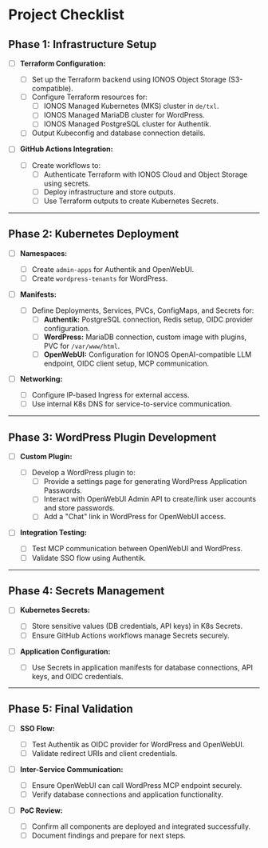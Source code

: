 # Project Checklist

## Phase 1: Infrastructure Setup

- [ ] **Terraform Configuration:**

  - [ ] Set up the Terraform backend using IONOS Object Storage (S3-compatible).
  - [ ] Configure Terraform resources for:
    - [ ] IONOS Managed Kubernetes (MKS) cluster in `de/txl`.
    - [ ] IONOS Managed MariaDB cluster for WordPress.
    - [ ] IONOS Managed PostgreSQL cluster for Authentik.
  - [ ] Output Kubeconfig and database connection details.

- [ ] **GitHub Actions Integration:**
  - [ ] Create workflows to:
    - [ ] Authenticate Terraform with IONOS Cloud and Object Storage using secrets.
    - [ ] Deploy infrastructure and store outputs.
    - [ ] Use Terraform outputs to create Kubernetes Secrets.

---

## Phase 2: Kubernetes Deployment

- [ ] **Namespaces:**

  - [ ] Create `admin-apps` for Authentik and OpenWebUI.
  - [ ] Create `wordpress-tenants` for WordPress.

- [ ] **Manifests:**

  - [ ] Define Deployments, Services, PVCs, ConfigMaps, and Secrets for:
    - [ ] **Authentik:** PostgreSQL connection, Redis setup, OIDC provider configuration.
    - [ ] **WordPress:** MariaDB connection, custom image with plugins, PVC for `/var/www/html`.
    - [ ] **OpenWebUI:** Configuration for IONOS OpenAI-compatible LLM endpoint, OIDC client setup, MCP communication.

- [ ] **Networking:**
  - [ ] Configure IP-based Ingress for external access.
  - [ ] Use internal K8s DNS for service-to-service communication.

---

## Phase 3: WordPress Plugin Development

- [ ] **Custom Plugin:**

  - [ ] Develop a WordPress plugin to:
    - [ ] Provide a settings page for generating WordPress Application Passwords.
    - [ ] Interact with OpenWebUI Admin API to create/link user accounts and store passwords.
    - [ ] Add a "Chat" link in WordPress for OpenWebUI access.

- [ ] **Integration Testing:**
  - [ ] Test MCP communication between OpenWebUI and WordPress.
  - [ ] Validate SSO flow using Authentik.

---

## Phase 4: Secrets Management

- [ ] **Kubernetes Secrets:**

  - [ ] Store sensitive values (DB credentials, API keys) in K8s Secrets.
  - [ ] Ensure GitHub Actions workflows manage Secrets securely.

- [ ] **Application Configuration:**
  - [ ] Use Secrets in application manifests for database connections, API keys, and OIDC credentials.

---

## Phase 5: Final Validation

- [ ] **SSO Flow:**

  - [ ] Test Authentik as OIDC provider for WordPress and OpenWebUI.
  - [ ] Validate redirect URIs and client credentials.

- [ ] **Inter-Service Communication:**

  - [ ] Ensure OpenWebUI can call WordPress MCP endpoint securely.
  - [ ] Verify database connections and application functionality.

- [ ] **PoC Review:**
  - [ ] Confirm all components are deployed and integrated successfully.
  - [ ] Document findings and prepare for next steps.
